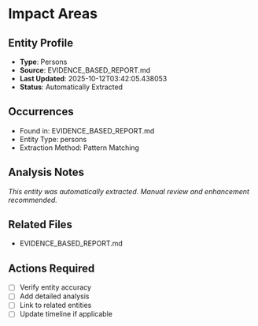 # Impact Areas

## Entity Profile
- **Type**: Persons
- **Source**: EVIDENCE_BASED_REPORT.md
- **Last Updated**: 2025-10-12T03:42:05.438053
- **Status**: Automatically Extracted

## Occurrences
- Found in: EVIDENCE_BASED_REPORT.md
- Entity Type: persons
- Extraction Method: Pattern Matching

## Analysis Notes
*This entity was automatically extracted. Manual review and enhancement recommended.*

## Related Files
- EVIDENCE_BASED_REPORT.md

## Actions Required
- [ ] Verify entity accuracy
- [ ] Add detailed analysis
- [ ] Link to related entities
- [ ] Update timeline if applicable
